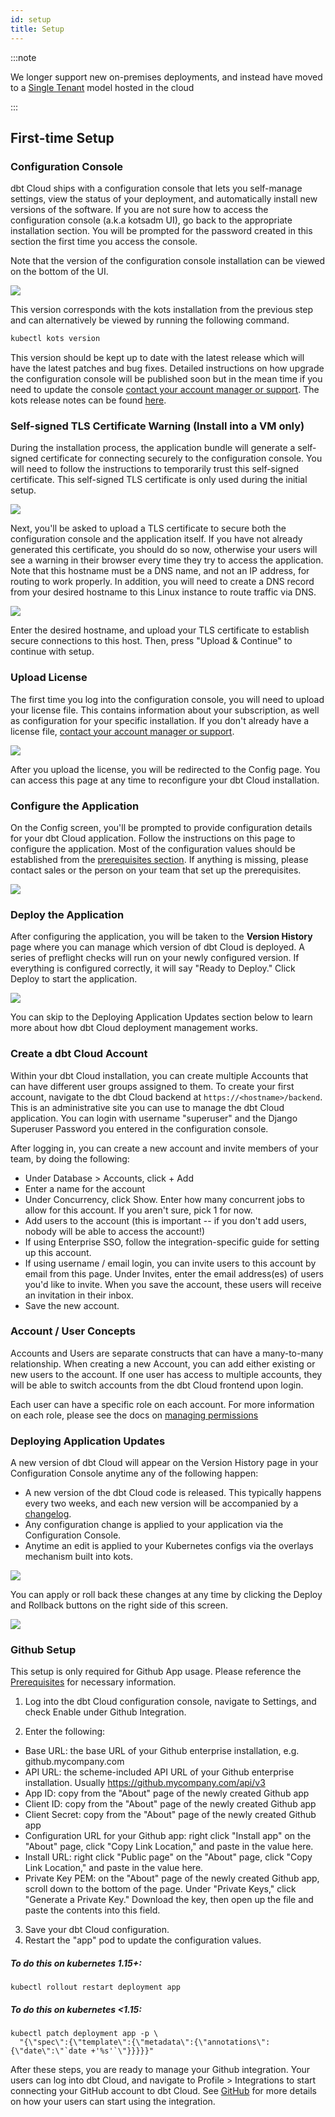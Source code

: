 ```yaml
---
id: setup
title: Setup
---
```


:::note

We longer support new on-premises deployments, and instead have moved to a [Single Tenant](single-tenant) model hosted in the cloud

:::

## First-time Setup

### Configuration Console

dbt Cloud ships with a configuration console that lets you self-manage settings, view the status of your deployment, and automatically install new versions of the software. If you are not sure how to access the configuration console (a.k.a kotsadm UI), go back to the appropriate installation section. You will be prompted for the password created in this section the first time you access the console.

Note that the version of the configuration console installation can be viewed on the bottom of the UI.

<img src="/img/docs/dbt-cloud/deployment/kotsadm-login.png" />

This version corresponds with the kots installation from the previous step and can alternatively be viewed by running the following command.

```bash
kubectl kots version
```

This version should be kept up to date with the latest release which will have the latest patches and bug fixes. Detailed instructions on how upgrade the configuration console will be published soon but in the mean time if you need to update the console [contact your account manager or support](mailto:support@getdbt.com). The kots release notes can be found [here](https://kots.io/release-notes/).

### Self-signed TLS Certificate Warning (Install into a VM only)

During the installation process, the application bundle will generate a self-signed certificate for connecting securely to the configuration console. You will need to follow the instructions to temporarily trust this self-signed certificate. This self-signed TLS certificate is only used during the initial setup. 

<img src="/img/docs/dbt-cloud/on-premises/self-signed-cert.png" />

Next, you'll be asked to upload a TLS certificate to secure both the configuration console and the application itself. If you have not already generated this certificate, you should do so now, otherwise your users will see a warning in their browser every time they try to access the application. Note that this hostname must be a DNS name, and not an IP address, for routing to work properly. In addition, you will need to create a DNS record from your desired hostname to this Linux instance to route traffic via DNS.

<img src="/img/docs/dbt-cloud/on-premises/tls.png" />

Enter the desired hostname, and upload your TLS certificate to establish secure connections to this host. Then, press "Upload & Continue" to continue with setup.

### Upload License

The first time you log into the configuration console, you will need to upload your license file. This contains information about your subscription, as well as configuration for your specific installation. If you don't already have a license file, [contact your account manager or support](mailto:support@getdbt.com).

<img src="/img/docs/dbt-cloud/deployment/kotsadm-license.png" />

After you upload the license, you will be redirected to the Config page. You can access this page at any time to reconfigure your dbt Cloud installation.

### Configure the Application

On the Config screen, you'll be prompted to provide configuration details for your dbt Cloud application. Follow the instructions on this page to configure the application. Most of the configuration values should be established from the [prerequisites section](/docs/dbt-cloud/on-premises/prerequisites). If anything is missing, please contact sales or the person on your team that set up the prerequisites.

<img src="/img/docs/dbt-cloud/deployment/kotsadm-config.png" />

### Deploy the Application

After configuring the application, you will be taken to the **Version History** page where you can manage which version of dbt Cloud is deployed. A series of preflight checks will run on your newly configured version. If everything is configured correctly, it will say "Ready to Deploy." Click Deploy to start the application.

<img src="/img/docs/dbt-cloud/on-premises/version-history.png" />

You can skip to the Deploying Application Updates section below to learn more about how dbt Cloud deployment management works.

### Create a dbt Cloud Account

Within your dbt Cloud installation, you can create multiple Accounts that can have different user groups assigned to them. To create your first account, navigate to the dbt Cloud backend at `https://<hostname>/backend`. This is an administrative site you can use to manage the dbt Cloud application. You can login with username "superuser" and the Django Superuser Password you entered in the configuration console.

After logging in, you can create a new account and invite members of your team, by doing the following:

- Under Database > Accounts, click + Add
- Enter a name for the account
- Under Concurrency, click Show. Enter how many concurrent jobs to allow for this account. If you aren't sure, pick 1 for now.
- Add users to the account (this is important -- if you don't add users, nobody will be able to access the account!)
- If using Enterprise SSO, follow the integration-specific guide for setting up this account.
- If using username / email login, you can invite users to this account by email from this page. Under Invites, enter the email address(es) of users you'd like to invite. When you save the account, these users will receive an invitation in their inbox.
- Save the new account.

### Account / User Concepts

Accounts and Users are separate constructs that can have a many-to-many relationship. When creating a new Account, you can add either existing or new users to the account. If one user has access to multiple accounts, they will be able to switch accounts from the dbt Cloud frontend upon login.

Each user can have a specific role on each account. For more information on each role, please see the docs on [managing permissions](/docs/cloud/manage-access/about-access)

### Deploying Application Updates

A new version of dbt Cloud will appear on the Version History page in your Configuration Console anytime any of the following happen:

- A new version of the dbt Cloud code is released. This typically happens every two weeks, and each new version will be accompanied by a [changelog](/docs/dbt-versions/dbt-cloud-release-notes).
- Any configuration change is applied to your application via the Configuration Console.
- Anytime an edit is applied to your Kubernetes configs via the overlays mechanism built into kots.

<img src="/img/docs/dbt-cloud/deployment/kotsadm-version-history.png" />

You can apply or roll back these changes at any time by clicking the Deploy and Rollback buttons on the right side of this screen.

<img src="/img/docs/dbt-cloud/deployment/kotsadm-deploy.png" />

### Github Setup

This setup is only required for Github App usage. Please reference the [Prerequisites](dbt-cloud/on-premises/prerequisites#github) for necessary information. 

1. Log into the dbt Cloud configuration console, navigate to Settings, and check Enable under Github Integration.

2. Enter the following:

- Base URL: the base URL of your Github enterprise installation, e.g. github.mycompany.com
- API URL: the scheme-included API URL of your Github enterprise installation. Usually https://github.mycompany.com/api/v3
- App ID: copy from the "About" page of the newly created Github app
- Client ID: copy from the "About" page of the newly created Github app
- Client Secret: copy from the "About" page of the newly created Github app
- Configuration URL for your Github app: right click "Install app" on the "About" page, click "Copy Link Location," and paste in the value here.
- Install URL: right click "Public page" on the "About" page, click "Copy Link Location," and paste in the value here.
- Private Key PEM: on the "About" page of the newly created Github app, scroll down to the bottom of the page. Under "Private Keys," click "Generate a Private Key." Download the key, then open up the file and paste the contents into this field.

3. Save your dbt Cloud configuration.
4. Restart the "app" pod to update the configuration values.
##### To do this on kubernetes 1.15+:
```
kubectl rollout restart deployment app
```
##### To do this on kubernetes <1.15:
```
kubectl patch deployment app -p \
  "{\"spec\":{\"template\":{\"metadata\":{\"annotations\":{\"date\":\"`date +'%s'`\"}}}}}"
```

After these steps, you are ready to manage your Github integration. Your users can log into dbt Cloud, and navigate to Profile > Integrations to start connecting your GitHub account to dbt Cloud. See [GitHub](/docs/cloud/git/connect-github) for more details on how your users can start using the integration.
